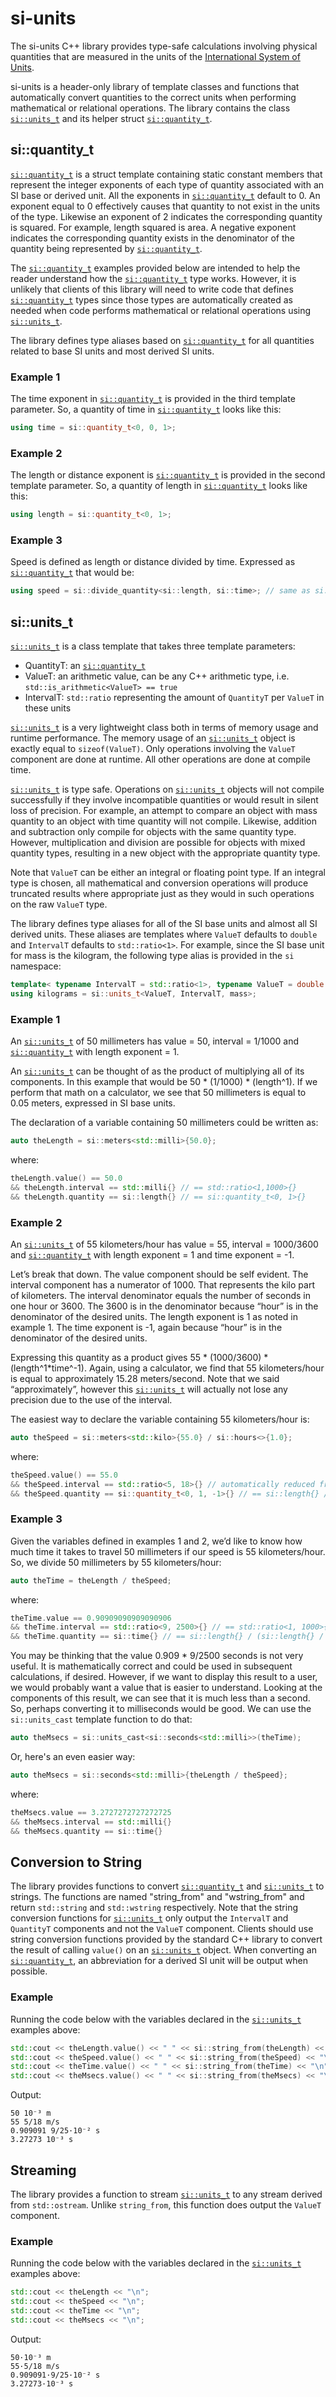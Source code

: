 # si-units

The si-units C++ library provides type-safe calculations involving physical quantities that are measured in the units of the [International System of Units](https://en.wikipedia.org/wiki/International_System_of_Units).

si-units is a header-only library of template classes and functions that automatically convert quantities to the correct units when performing mathematical or relational operations. The library contains the class [`si::units_t`](docs/units_t.md) and its helper struct [`si::quantity_t`](docs/quantity_t.md).

## si::quantity_t

[`si::quantity_t`](docs/quantity_t.md) is a struct template containing static constant members that represent the integer exponents of each type of quantity associated with an SI base or derived unit. All the exponents in [`si::quantity_t`](docs/quantity_t.md) default to 0. An exponent equal to 0 effectively causes that quantity to not exist in the units of the type. Likewise an exponent of 2 indicates the corresponding quantity is squared. For example, length squared is area. A negative exponent indicates the corresponding quantity exists in the denominator of the quantity being represented by [`si::quantity_t`](docs/quantity_t.md).

The [`si::quantity_t`](docs/quantity_t.md) examples provided below are intended to help the reader understand how the [`si::quantity_t`](docs/quantity_t.md) type works. However, it is unlikely that clients of this library will need to write code that defines [`si::quantity_t`](docs/quantity_t.md) types since those types are automatically created as needed when code performs mathematical or relational operations using [`si::units_t`](docs/units_t.md).

The library defines type aliases based on [`si::quantity_t`](docs/quantity_t.md) for all quantities related to base SI units and most derived SI units.

### Example 1

The time exponent in [`si::quantity_t`](docs/quantity_t.md) is provided in the third template parameter. So, a quantity of time in [`si::quantity_t`](docs/quantity_t.md) looks like this:

```c++
using time = si::quantity_t<0, 0, 1>;
```

### Example 2

The length or distance exponent is [`si::quantity_t`](docs/quantity_t.md) is provided in the second template parameter. So, a quantity of length in [`si::quantity_t`](docs/quantity_t.md) looks like this:

```c++
using length = si::quantity_t<0, 1>;
```

### Example 3

Speed is defined as length or distance divided by time. Expressed as [`si::quantity_t`](docs/quantity_t.md) that would be:

```c++
using speed = si::divide_quantity<si::length, si::time>; // same as si::quantity_t<0, 1, -1>
```

## si::units_t

[`si::units_t`](docs/units_t.md) is a class template that takes three template parameters:

* QuantityT: an [`si::quantity_t`](docs/quantity_t.md)
* ValueT: an arithmetic value, can be any C++ arithmetic type, i.e. `std::is_arithmetic<ValueT> == true`
* IntervalT: `std::ratio` representing the amount of `QuantityT` per `ValueT` in these units

[`si::units_t`](docs/units_t.md) is a very lightweight class both in terms of memory usage and runtime performance. The memory usage of an [`si::units_t`](docs/units_t.md) object is exactly equal to `sizeof(ValueT)`. Only operations involving the `ValueT` component are done at runtime. All other operations are done at compile time.

[`si::units_t`](docs/units_t.md) is type safe. Operations on [`si::units_t`](docs/units_t.md) objects will not compile successfully if they involve incompatible quantities or would result in silent loss of precision. For example, an attempt to compare an object with mass quantity to an object with time quantity will not compile. Likewise, addition and subtraction only compile for objects with the same quantity type. However, multiplication and division are possible for objects with mixed quantity types, resulting in a new object with the appropriate quantity type.

Note that `ValueT` can be either an integral or floating point type. If an integral type is chosen, all mathematical and conversion operations will produce truncated results where appropriate just as they would in such operations on the raw `ValueT` type.

The library defines type aliases for all of the SI base units and almost all SI derived units. These aliases are templates where `ValueT` defaults to `double` and `IntervalT` defaults to `std::ratio<1>`. For example, since the SI base unit for mass is the kilogram, the following type alias is provided in the `si` namespace:

```c++
template< typename IntervalT = std::ratio<1>, typename ValueT = double >
using kilograms = si::units_t<ValueT, IntervalT, mass>;
```

### Example 1

An [`si::units_t`](docs/units_t.md) of 50 millimeters has value = 50, interval = 1/1000 and [`si::quantity_t`](docs/quantity_t.md) with length exponent = 1.

An [`si::units_t`](docs/units_t.md) can be thought of as the product of multiplying all of its components. In this example that would be 50 * (1/1000) * (length^1). If we perform that math on a calculator, we see that 50 millimeters is equal to 0.05 meters, expressed in SI base units.

The declaration of a variable containing 50 millimeters could be written as:

```c++
auto theLength = si::meters<std::milli>{50.0};
```

where:

```c++
theLength.value() == 50.0 
&& theLength.interval == std::milli{} // == std::ratio<1,1000>{}
&& theLength.quantity == si::length{} // == si::quantity_t<0, 1>{}
```

### Example 2

An [`si::units_t`](docs/units_t.md) of 55 kilometers/hour has value = 55, interval = 1000/3600 and [`si::quantity_t`](docs/quantity_t.md) with length exponent = 1 and time exponent = -1.

Let’s break that down. The value component should be self evident. The interval component has a numerator of 1000. That represents the kilo part of kilometers. The interval denominator equals the number of seconds in one hour or 3600. The 3600 is in the denominator because “hour” is in the denominator of the desired units. The length exponent is 1 as noted in example 1. The time exponent is -1, again because “hour” is in the denominator of the desired units.

Expressing this quantity as a product gives 55 * (1000/3600) * (length^1*time^-1). Again, using a calculator, we find that 55 kilometers/hour is equal to approximately 15.28 meters/second. Note that we said “approximately”, however this [`si::units_t`](docs/units_t.md) will actually not lose any precision due to the use of the interval.

The easiest way to declare the variable containing 55 kilometers/hour is:

```c++
auto theSpeed = si::meters<std::kilo>{55.0} / si::hours<>{1.0};
```

where:

```c++
theSpeed.value() == 55.0
&& theSpeed.interval == std::ratio<5, 18>{} // automatically reduced from std::ratio<1000, 3600>{}
&& theSpeed.quantity == si::quantity_t<0, 1, -1>{} // == si::length{} / si::time{}
```

### Example 3

Given the variables defined in examples 1 and 2, we’d like to know how much time it takes to travel 50 millimeters if our speed is 55 kilometers/hour. So, we divide 50 millimeters by 55 kilometers/hour:

```c++
auto theTime = theLength / theSpeed;
```

where:

```c++
theTime.value == 0.90909090909090906
&& theTime.interval == std::ratio<9, 2500>{} // == std::ratio<1, 1000>{} / std::ratio<5, 18>{}
&& theTime.quantity == si::time{} // == si::length{} / (si::length{} / si::time{})
```

You may be thinking that the value 0.909 * 9/2500 seconds is not very useful. It is mathematically correct and could be used in subsequent calculations, if desired. However, if we want to display this result to a user, we would probably want a value that is easier to understand. Looking at the components of this result, we can see that it is much less than a second. So, perhaps converting it to milliseconds would be good. We can use the `si::units_cast` template function to do that:

```c++
auto theMsecs = si::units_cast<si::seconds<std::milli>>(theTime);
```

Or, here's an even easier way:

```c++
auto theMsecs = si::seconds<std::milli>{theLength / theSpeed};
```

where:

```c++
theMsecs.value == 3.2727272727272725
&& theMsecs.interval == std::milli{}
&& theMsecs.quantity == si::time{}
```
## Conversion to String

The library provides functions to convert [`si::quantity_t`](docs/quantity_t.md) and [`si::units_t`](docs/units_t.md) to strings. The functions are named "string_from" and "wstring_from" and return `std::string` and `std::wstring` respectively. Note that the string conversion functions for [`si::units_t`](docs/units_t.md) only output the `IntervalT` and `QuantityT` components and not the `ValueT` component. Clients should use string conversion functions provided by the standard C++ library to convert the result of calling `value()` on an [`si::units_t`](docs/units_t.md) object. When converting an [`si::quantity_t`](docs/quantity_t.md), an abbreviation for a derived SI unit will be output when possible.

### Example

Running the code below with the variables declared in the [`si::units_t`](docs/units_t.md) examples above:

```c++
std::cout << theLength.value() << " " << si::string_from(theLength) << "\n";
std::cout << theSpeed.value() << " " << si::string_from(theSpeed) << "\n";
std::cout << theTime.value() << " " << si::string_from(theTime) << "\n";
std::cout << theMsecs.value() << " " << si::string_from(theMsecs) << "\n";
```
Output:

```
50 10⁻³ m
55 5/18 m/s
0.909091 9/25·10⁻² s
3.27273 10⁻³ s
```

## Streaming

The library provides a function to stream [`si::units_t`](docs/units_t.md) to any stream derived from `std::ostream`. Unlike `string_from`, this function does output the `ValueT` component.

### Example

Running the code below with the variables declared in the [`si::units_t`](docs/units_t.md) examples above:

```c++
std::cout << theLength << "\n";
std::cout << theSpeed << "\n";
std::cout << theTime << "\n";
std::cout << theMsecs << "\n";
```
Output:

```
50·10⁻³ m
55·5/18 m/s
0.909091·9/25·10⁻² s
3.27273·10⁻³ s
```
